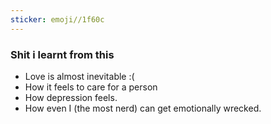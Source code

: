 ```yaml
---
sticker: emoji//1f60c
---
```

### Shit i learnt from this
- Love is almost inevitable :(   
- How it feels to care for a person 
- How depression feels.
- How even I (the most nerd) can get emotionally wrecked.
